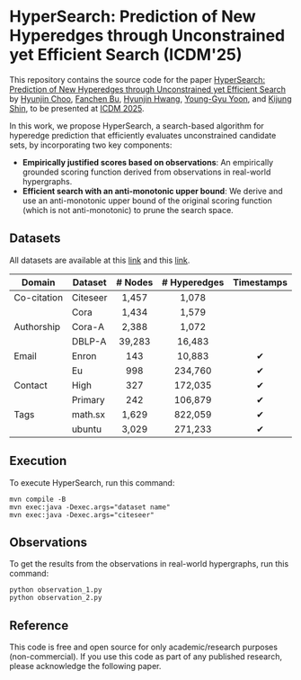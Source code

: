 # HyperSearch: Prediction of New Hyperedges through Unconstrained yet Efficient Search (ICDM'25)

This repository contains the source code for the paper [HyperSearch: Prediction of New Hyperedges through Unconstrained yet Efficient Search]() by [Hyunjin Choo](https://github.com/jin-choo/), [Fanchen Bu](), [Hyunjin Hwang](), [Young-Gyu Yoon](https://nica.kaist.ac.kr/), and [Kijung Shin](https://kijungs.github.io/), to be presented at [ICDM 2025](https://www3.cs.stonybrook.edu/~icdm2025/).

In this work, we propose HyperSearch, a search-based algorithm for hyperedge prediction that efficiently evaluates unconstrained candidate sets, by incorporating two key components:
* **Empirically justified scores based on observations**: An empirically grounded scoring function derived from observations in real-world hypergraphs.
* **Efficient search with an anti-monotonic upper bound**: We derive and use an anti-monotonic upper bound of the original scoring function (which is not anti-monotonic) to prune the search space.

## Datasets

All datasets are available at this [link](https://www.cs.cornell.edu/~arb/data/) and this [link](https://github.com/HyunjinHwn/SIGIR22-AHP).

| Domain       | Dataset    |   # Nodes  | # Hyperedges | Timestamps |
|--------------|------------|:----------:|:------------:|:----------:|
| Co-citation  | Citeseer   |    1,457   |    1,078     |            |
|              | Cora       |    1,434   |   1,579      |            |
| Authorship   | Cora-A     |    2,388   |    1,072     |            |
|              | DBLP-A     |    39,283  |   16,483     |            |
| Email        | Enron      |    143     |    10,883    |     ✔     |
|              | Eu         |    998     |   234,760    |     ✔     |
| Contact      | High       |    327     |   172,035    |     ✔     |
|              | Primary    |    242     |   106,879    |    ✔      |
| Tags         | math.sx    |   1,629    |   822,059    |     ✔     |
|              | ubuntu     |   3,029    |   271,233    |    ✔      |

## Execution

To execute HyperSearch, run this command:

```
mvn compile -B
mvn exec:java -Dexec.args="dataset name"
mvn exec:java -Dexec.args="citeseer"
```

## Observations

To get the results from the observations in real-world hypergraphs, run this command:

```
python observation_1.py
python observation_2.py
```

## Reference

This code is free and open source for only academic/research purposes (non-commercial). If you use this code as part of any published research, please acknowledge the following paper.
```
```
